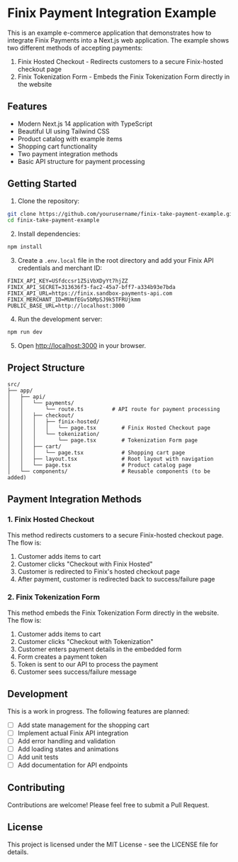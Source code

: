 # Finix Payment Integration Example

This is an example e-commerce application that demonstrates how to integrate Finix Payments into a Next.js web application. The example shows two different methods of accepting payments:

1. Finix Hosted Checkout - Redirects customers to a secure Finix-hosted checkout page
2. Finix Tokenization Form - Embeds the Finix Tokenization Form directly in the website

## Features

- Modern Next.js 14 application with TypeScript
- Beautiful UI using Tailwind CSS
- Product catalog with example items
- Shopping cart functionality
- Two payment integration methods
- Basic API structure for payment processing

## Getting Started

1. Clone the repository:
```bash
git clone https://github.com/yourusername/finix-take-payment-example.git
cd finix-take-payment-example
```

2. Install dependencies:
```bash
npm install
```

3. Create a `.env.local` file in the root directory and add your Finix API credentials and merchant ID:
```env
FINIX_API_KEY=USfdccsr1Z5iVbXDyYt7hjZZ
FINIX_API_SECRET=313636f3-fac2-45a7-bff7-a334b93e7bda
FINIX_API_URL=https://finix.sandbox-payments-api.com
FINIX_MERCHANT_ID=MUmfEGv5bMpSJ9k5TFRUjkmm
PUBLIC_BASE_URL=http://localhost:3000 
```

4. Run the development server:
```bash
npm run dev
```

5. Open [http://localhost:3000](http://localhost:3000) in your browser.

## Project Structure

```
src/
├── app/
│   ├── api/
│   │   └── payments/
│   │       └── route.ts         # API route for payment processing
│   │   ├── checkout/
│   │   │   ├── finix-hosted/
│   │   │   │   └── page.tsx        # Finix Hosted Checkout page
│   │   │   └── tokenization/
│   │   │       └── page.tsx        # Tokenization Form page
│   │   ├── cart/
│   │   │   └── page.tsx            # Shopping cart page
│   │   ├── layout.tsx              # Root layout with navigation
│   │   └── page.tsx                # Product catalog page
│   └── components/                 # Reusable components (to be added)
```

## Payment Integration Methods

### 1. Finix Hosted Checkout

This method redirects customers to a secure Finix-hosted checkout page. The flow is:

1. Customer adds items to cart
2. Customer clicks "Checkout with Finix Hosted"
3. Customer is redirected to Finix's hosted checkout page
4. After payment, customer is redirected back to success/failure page

### 2. Finix Tokenization Form

This method embeds the Finix Tokenization Form directly in the website. The flow is:

1. Customer adds items to cart
2. Customer clicks "Checkout with Tokenization"
3. Customer enters payment details in the embedded form
4. Form creates a payment token
5. Token is sent to our API to process the payment
6. Customer sees success/failure message

## Development

This is a work in progress. The following features are planned:

- [ ] Add state management for the shopping cart
- [ ] Implement actual Finix API integration
- [ ] Add error handling and validation
- [ ] Add loading states and animations
- [ ] Add unit tests
- [ ] Add documentation for API endpoints

## Contributing

Contributions are welcome! Please feel free to submit a Pull Request.

## License

This project is licensed under the MIT License - see the LICENSE file for details.
